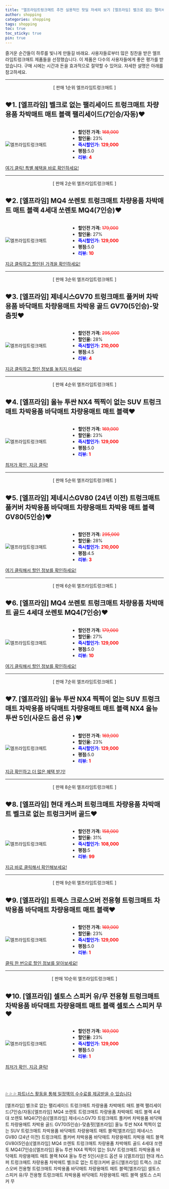 ```yaml
---
title: "엘프라임트렁크매트 추천 실용적인 핫딜 자세히 보기 [엘프라임] 벨크로 없는 팰리세이드 트렁크매트"
author: shopping
categories: shopping
tags: shopping
toc: true
toc_sticky: true
pin: true
---
```

즐거운 순간들이 하루를 빛나게 만들길 바래요. 사용자들로부터 많은 칭찬을 받은 엘프라임트렁크매트 제품들을 선정했습니다. 이 제품은 다수의 사용자들에게 좋은 평가를 받았습니다. 구매 시에는 시간과 돈을 효과적으로 절약할 수 있어요. 자세한 설명은 아래를 참고하세요.

---
<p class="toplist" style="margin: 0 auto; display: block; width: fit-content;">[ 판매 1순위 엘프라임트렁크매트 ]</p>

<h2><strong>❤️1. [엘프라임] 벨크로 없는 팰리세이드 트렁크매트 차량용품 차박매트 매트 블랙 팰리세이드(7인승/자동)❤️</strong></h2>

<div style="display: flex; align-items: center;">
    <div style="flex: 0.4;">
        <img src="https://thumbnail9.coupangcdn.com/thumbnails/remote/230x230ex/image/vendor_inventory/222e/b90deefea24a3024f111ea8eb8dbf30d89260ba8f690e61a04863ddd1805.png" alt="엘프라임트렁크매트" style="max-width: 100%;">
    </div>
    <div style="flex: 0.6; margin-left: 10px;">
        <ul>
            <li><strong>할인전 가격:</strong> <del style="color: red;">168,000</del></li>
            <li><strong>할인율:</strong> 23%</li>
            <li><span style='color:blue'><strong>즉시할인가:</strong></span> <span style='color:red'><strong>129,000</strong></span></li>
            <li><strong>평점:</strong>5.0</li>
            <li><span style='color:blue'><strong>리뷰:</strong></span> <span style='color:red'><strong>4</strong></span></li>
        </ul>
    </div>
</div>
<div class="center">
    <a href="https://selin100587001.github.io?lptag=AF9450613&subid=githubio&pageKey=6965270737&traceid=V0-153&itemId=16971016818&vendorItemId=84147783197" class="myButton">
        여기 클릭! 특별 혜택을 바로 확인하세요!
    </a>
</div>


---
<p class="toplist" style="margin: 0 auto; display: block; width: fit-content;">[ 판매 2순위 엘프라임트렁크매트 ]</p>

<h2><strong>❤️2. [엘프라임] MQ4 쏘렌토 트렁크매트 차량용품 차박매트 매트 블랙 4세대 쏘렌토 MQ4(7인승)❤️</strong></h2>

<div style="display: flex; align-items: center;">
    <div style="flex: 0.4;">
        <img src="https://thumbnail6.coupangcdn.com/thumbnails/remote/230x230ex/image/vendor_inventory/e6dd/f34d2f7212fc62b84ea986945028699bf5ea35652b10684f48ba0499a703.png" alt="엘프라임트렁크매트" style="max-width: 100%;">
    </div>
    <div style="flex: 0.6; margin-left: 10px;">
        <ul>
            <li><strong>할인전 가격:</strong> <del style="color: red;">179,000</del></li>
            <li><strong>할인율:</strong> 27%</li>
            <li><span style='color:blue'><strong>즉시할인가:</strong></span> <span style='color:red'><strong>129,000</strong></span></li>
            <li><strong>평점:</strong>5.0</li>
            <li><span style='color:blue'><strong>리뷰:</strong></span> <span style='color:red'><strong>10</strong></span></li>
        </ul>
    </div>
</div>
<div class="center">
    <a href="https://selin100587001.github.io?lptag=AF9450613&subid=githubio&pageKey=6965410439&traceid=V0-153&itemId=16971835651&vendorItemId=84148573773" class="myButton">
        지금 클릭하고 할인된 가격을 확인하세요!
    </a>
</div>


---
<p class="toplist" style="margin: 0 auto; display: block; width: fit-content;">[ 판매 3순위 엘프라임트렁크매트 ]</p>

<h2><strong>❤️3. [엘프라임] 제네시스GV70 트렁크매트 풀커버 차박용품 바닥매트 차량용매트 차박용 골드 GV70(5인승)-맞춤핏❤️</strong></h2>

<div style="display: flex; align-items: center;">
    <div style="flex: 0.4;">
        <img src="https://thumbnail7.coupangcdn.com/thumbnails/remote/230x230ex/image/vendor_inventory/c55c/c1631289de7766d138911d59d61484e08e6d53f803ec33103412b0ab8d4d.jpg" alt="엘프라임트렁크매트" style="max-width: 100%;">
    </div>
    <div style="flex: 0.6; margin-left: 10px;">
        <ul>
            <li><strong>할인전 가격:</strong> <del style="color: red;">295,000</del></li>
            <li><strong>할인율:</strong> 28%</li>
            <li><span style='color:blue'><strong>즉시할인가:</strong></span> <span style='color:red'><strong>210,000</strong></span></li>
            <li><strong>평점:</strong>4.5</li>
            <li><span style='color:blue'><strong>리뷰:</strong></span> <span style='color:red'><strong>4</strong></span></li>
        </ul>
    </div>
</div>
<div class="center">
    <a href="https://selin100587001.github.io?lptag=AF9450613&subid=githubio&pageKey=7345030736&traceid=V0-153&itemId=18887784607&vendorItemId=86015978502" class="myButton">
        지금 클릭하고 할인 정보를 놓치지 마세요!
    </a>
</div>


---
<p class="toplist" style="margin: 0 auto; display: block; width: fit-content;">[ 판매 4순위 엘프라임트렁크매트 ]</p>

<h2><strong>❤️4. [엘프라임] 올뉴 투싼 NX4 찍찍이 없는 SUV 트렁크매트 차박용품 바닥매트 차량용매트 매트 블랙❤️</strong></h2>

<div style="display: flex; align-items: center;">
    <div style="flex: 0.4;">
        <img src="https://thumbnail10.coupangcdn.com/thumbnails/remote/230x230ex/image/vendor_inventory/1a02/2692c2fb5959b9b8ec48a4995f317c3e28219cc3b3112389a31c5d1b951c.jpg" alt="엘프라임트렁크매트" style="max-width: 100%;">
    </div>
    <div style="flex: 0.6; margin-left: 10px;">
        <ul>
            <li><strong>할인전 가격:</strong> <del style="color: red;">169,000</del></li>
            <li><strong>할인율:</strong> 23%</li>
            <li><span style='color:blue'><strong>즉시할인가:</strong></span> <span style='color:red'><strong>129,000</strong></span></li>
            <li><strong>평점:</strong>5.0</li>
            <li><span style='color:blue'><strong>리뷰:</strong></span> <span style='color:red'><strong>1</strong></span></li>
        </ul>
    </div>
</div>
<div class="center">
    <a href="https://selin100587001.github.io?lptag=AF9450613&subid=githubio&pageKey=7344982343&traceid=V0-153&itemId=18887526915&vendorItemId=86015726969" class="myButton">
        최저가 확인, 지금 클릭!
    </a>
</div>


---
<p class="toplist" style="margin: 0 auto; display: block; width: fit-content;">[ 판매 5순위 엘프라임트렁크매트 ]</p>

<h2><strong>❤️5. [엘프라임] 제네시스GV80 (24년 이전) 트렁크매트 풀커버 차박용품 바닥매트 차량용매트 차박용 매트 블랙 GV80(5인승)❤️</strong></h2>

<div style="display: flex; align-items: center;">
    <div style="flex: 0.4;">
        <img src="https://thumbnail7.coupangcdn.com/thumbnails/remote/230x230ex/image/vendor_inventory/1b34/cda8f7f1654459b7d4b61f866f305fdb294d40e2eaad3b48241c7817cd66.jpg" alt="엘프라임트렁크매트" style="max-width: 100%;">
    </div>
    <div style="flex: 0.6; margin-left: 10px;">
        <ul>
            <li><strong>할인전 가격:</strong> <del style="color: red;">295,000</del></li>
            <li><strong>할인율:</strong> 28%</li>
            <li><span style='color:blue'><strong>즉시할인가:</strong></span> <span style='color:red'><strong>210,000</strong></span></li>
            <li><strong>평점:</strong>4.5</li>
            <li><span style='color:blue'><strong>리뷰:</strong></span> <span style='color:red'><strong>3</strong></span></li>
        </ul>
    </div>
</div>
<div class="center">
    <a href="https://selin100587001.github.io?lptag=AF9450613&subid=githubio&pageKey=7345055666&traceid=V0-153&itemId=18887908101&vendorItemId=86016098039" class="myButton">
        여기 클릭해서 할인 정보를 확인하세요!
    </a>
</div>


---
<p class="toplist" style="margin: 0 auto; display: block; width: fit-content;">[ 판매 6순위 엘프라임트렁크매트 ]</p>

<h2><strong>❤️6. [엘프라임] MQ4 쏘렌토 트렁크매트 차량용품 차박매트 골드 4세대 쏘렌토 MQ4(7인승)❤️</strong></h2>

<div style="display: flex; align-items: center;">
    <div style="flex: 0.4;">
        <img src="https://thumbnail6.coupangcdn.com/thumbnails/remote/230x230ex/image/vendor_inventory/e6dd/f34d2f7212fc62b84ea986945028699bf5ea35652b10684f48ba0499a703.png" alt="엘프라임트렁크매트" style="max-width: 100%;">
    </div>
    <div style="flex: 0.6; margin-left: 10px;">
        <ul>
            <li><strong>할인전 가격:</strong> <del style="color: red;">179,000</del></li>
            <li><strong>할인율:</strong> 27%</li>
            <li><span style='color:blue'><strong>즉시할인가:</strong></span> <span style='color:red'><strong>129,000</strong></span></li>
            <li><strong>평점:</strong>5.0</li>
            <li><span style='color:blue'><strong>리뷰:</strong></span> <span style='color:red'><strong>10</strong></span></li>
        </ul>
    </div>
</div>
<div class="center">
    <a href="https://selin100587001.github.io?lptag=AF9450613&subid=githubio&pageKey=6965410439&traceid=V0-153&itemId=16971835642&vendorItemId=84148573729" class="myButton">
        여기 클릭해서 할인 정보를 확인하세요!
    </a>
</div>


---
<p class="toplist" style="margin: 0 auto; display: block; width: fit-content;">[ 판매 7순위 엘프라임트렁크매트 ]</p>

<h2><strong>❤️7. [엘프라임] 올뉴 투싼 NX4 찍찍이 없는 SUV 트렁크매트 차박용품 바닥매트 차량용매트 매트 블랙 NX4 올뉴 투싼 5인(사운드 옵션 유 )❤️</strong></h2>

<div style="display: flex; align-items: center;">
    <div style="flex: 0.4;">
        <img src="https://thumbnail10.coupangcdn.com/thumbnails/remote/230x230ex/image/vendor_inventory/1a02/2692c2fb5959b9b8ec48a4995f317c3e28219cc3b3112389a31c5d1b951c.jpg" alt="엘프라임트렁크매트" style="max-width: 100%;">
    </div>
    <div style="flex: 0.6; margin-left: 10px;">
        <ul>
            <li><strong>할인전 가격:</strong> <del style="color: red;">169,000</del></li>
            <li><strong>할인율:</strong> 23%</li>
            <li><span style='color:blue'><strong>즉시할인가:</strong></span> <span style='color:red'><strong>129,000</strong></span></li>
            <li><strong>평점:</strong>5.0</li>
            <li><span style='color:blue'><strong>리뷰:</strong></span> <span style='color:red'><strong>1</strong></span></li>
        </ul>
    </div>
</div>
<div class="center">
    <a href="https://selin100587001.github.io?lptag=AF9450613&subid=githubio&pageKey=7344982343&traceid=V0-153&itemId=19211496102&vendorItemId=86328586962" class="myButton">
        지금 확인하고 더 많은 혜택 받기!
    </a>
</div>


---
<p class="toplist" style="margin: 0 auto; display: block; width: fit-content;">[ 판매 8순위 엘프라임트렁크매트 ]</p>

<h2><strong>❤️8. [엘프라임] 현대 캐스퍼 트렁크매트 차량용품 차박매트 벨크로 없는 트렁크커버 골드❤️</strong></h2>

<div style="display: flex; align-items: center;">
    <div style="flex: 0.4;">
        <img src="https://thumbnail10.coupangcdn.com/thumbnails/remote/230x230ex/image/vendor_inventory/c65f/fdecee80a22b3314ccc7326afea80be21fd4d952bc9cdae6784a16608f54.png" alt="엘프라임트렁크매트" style="max-width: 100%;">
    </div>
    <div style="flex: 0.6; margin-left: 10px;">
        <ul>
            <li><strong>할인전 가격:</strong> <del style="color: red;">158,000</del></li>
            <li><strong>할인율:</strong> 31%</li>
            <li><span style='color:blue'><strong>즉시할인가:</strong></span> <span style='color:red'><strong>108,000</strong></span></li>
            <li><strong>평점:</strong>5</li>
            <li><span style='color:blue'><strong>리뷰:</strong></span> <span style='color:red'><strong>99</strong></span></li>
        </ul>
    </div>
</div>
<div class="center">
    <a href="https://selin100587001.github.io?lptag=AF9450613&subid=githubio&pageKey=6965337165&traceid=V0-153&itemId=16971376650&vendorItemId=84148158937" class="myButton">
        지금 바로 클릭해서 확인해보세요!
    </a>
</div>


---
<p class="toplist" style="margin: 0 auto; display: block; width: fit-content;">[ 판매 9순위 엘프라임트렁크매트 ]</p>

<h2><strong>❤️9. [엘프라임] 트랙스 크로스오버 전용형 트렁크매트 차박용품 바닥매트 차량용매트 매트 블랙❤️</strong></h2>

<div style="display: flex; align-items: center;">
    <div style="flex: 0.4;">
        <img src="https://thumbnail6.coupangcdn.com/thumbnails/remote/230x230ex/image/vendor_inventory/707b/793c66bb93aeae0546a470b8b87f361dcbcac933c01db552bfecc819ecfb.png" alt="엘프라임트렁크매트" style="max-width: 100%;">
    </div>
    <div style="flex: 0.6; margin-left: 10px;">
        <ul>
            <li><strong>할인전 가격:</strong> <del style="color: red;">169,000</del></li>
            <li><strong>할인율:</strong> 23%</li>
            <li><span style='color:blue'><strong>즉시할인가:</strong></span> <span style='color:red'><strong>129,000</strong></span></li>
            <li><strong>평점:</strong>5.0</li>
            <li><span style='color:blue'><strong>리뷰:</strong></span> <span style='color:red'><strong>1</strong></span></li>
        </ul>
    </div>
</div>
<div class="center">
    <a href="https://selin100587001.github.io?lptag=AF9450613&subid=githubio&pageKey=7503113316&traceid=V0-153&itemId=19644439025&vendorItemId=86750580958" class="myButton">
        클릭 한 번으로 할인 정보를 알아보세요!
    </a>
</div>


---
<p class="toplist" style="margin: 0 auto; display: block; width: fit-content;">[ 판매 10순위 엘프라임트렁크매트 ]</p>

<h2><strong>❤️10. [엘프라임] 셀토스 스피커 유/무 전용형 트렁크매트 차박용품 바닥매트 차량용매트 매트 블랙 셀토스 스피커 무❤️</strong></h2>

<div style="display: flex; align-items: center;">
    <div style="flex: 0.4;">
        <img src="https://thumbnail6.coupangcdn.com/thumbnails/remote/230x230ex/image/vendor_inventory/3f97/a0949d4805e8d00a0ac4913243f1bce8bba4c1e03e957a0bee0c4e892953.jpg" alt="엘프라임트렁크매트" style="max-width: 100%;">
    </div>
    <div style="flex: 0.6; margin-left: 10px;">
        <ul>
            <li><strong>할인전 가격:</strong> <del style="color: red;">169,000</del></li>
            <li><strong>할인율:</strong> 23%</li>
            <li><span style='color:blue'><strong>즉시할인가:</strong></span> <span style='color:red'><strong>129,000</strong></span></li>
            <li><strong>평점:</strong>5.0</li>
            <li><span style='color:blue'><strong>리뷰:</strong></span> <span style='color:red'><strong>1</strong></span></li>
        </ul>
    </div>
</div>
<div class="center">
    <a href="https://selin100587001.github.io?lptag=AF9450613&subid=githubio&pageKey=7358622638&traceid=V0-153&itemId=18953393451&vendorItemId=86079573355" class="myButton">
        최저가 확인, 지금 클릭!
    </a>
</div>

<br><br><br>[💦 💦 💦 파트너스 활동을 통해 일정액의 수수료를 제공받을 수 있습니다](https://link.coupang.com/a/bcpT2c)<br><br>[엘프라임] 벨크로 없는 팰리세이드 트렁크매트 차량용품 차박매트 매트 블랙 팰리세이드(7인승/자동)[엘프라임] MQ4 쏘렌토 트렁크매트 차량용품 차박매트 매트 블랙 4세대 쏘렌토 MQ4(7인승)[엘프라임] 제네시스GV70 트렁크매트 풀커버 차박용품 바닥매트 차량용매트 차박용 골드 GV70(5인승)-맞춤핏[엘프라임] 올뉴 투싼 NX4 찍찍이 없는 SUV 트렁크매트 차박용품 바닥매트 차량용매트 매트 블랙[엘프라임] 제네시스GV80 (24년 이전) 트렁크매트 풀커버 차박용품 바닥매트 차량용매트 차박용 매트 블랙 GV80(5인승)[엘프라임] MQ4 쏘렌토 트렁크매트 차량용품 차박매트 골드 4세대 쏘렌토 MQ4(7인승)[엘프라임] 올뉴 투싼 NX4 찍찍이 없는 SUV 트렁크매트 차박용품 바닥매트 차량용매트 매트 블랙 NX4 올뉴 투싼 5인(사운드 옵션 유 )[엘프라임] 현대 캐스퍼 트렁크매트 차량용품 차박매트 벨크로 없는 트렁크커버 골드[엘프라임] 트랙스 크로스오버 전용형 트렁크매트 차박용품 바닥매트 차량용매트 매트 블랙[엘프라임] 셀토스 스피커 유/무 전용형 트렁크매트 차박용품 바닥매트 차량용매트 매트 블랙 셀토스 스피커 무